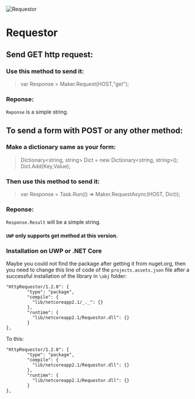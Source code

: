 ![Requestor](https://eastcloud.ir/Content/Shared/Libraries/Requestor.png)
# Requestor

## Send GET http request:
### Use this method to send it:
> var Response = Maker.Request(HOST,"get");

### Reponse:
`Reponse` is a simple string.

## To send a form with POST or any other method:

### Make a dictionary same as your form:
>Dictionary<string, string> Dict = new Dictionary<string, string>();
>Dict.Add(Key,Value);

### Then use this method to send it:
>var Response = Task.Run(() => Maker.RequestAsync(HOST, Dict));

### Reponse:
`Response.Result` will be a simple string.

#### `UWP` only supports get method at this version.

### Installation on UWP or .NET Core
Maybe you could not find the package after getting it from nuget.org, then you need to change this line of code of the `projects.assets.json` file after a successful installation of the library in `\obj` folder:
```
"HttpRequestor/1.2.0": {
        "type": "package",
        "compile": {
          "lib/netcoreapp2.1/_._": {}
        },
        "runtime": {
          "lib/netcoreapp2.1/Requestor.dll": {}
        }
},
```

To this:
```
"HttpRequestor/1.2.0": {
        "type": "package",
        "compile": {
          "lib/netcoreapp2.1/Requestor.dll": {}
        },
        "runtime": {
          "lib/netcoreapp2.1/Requestor.dll": {}
        }
},
```